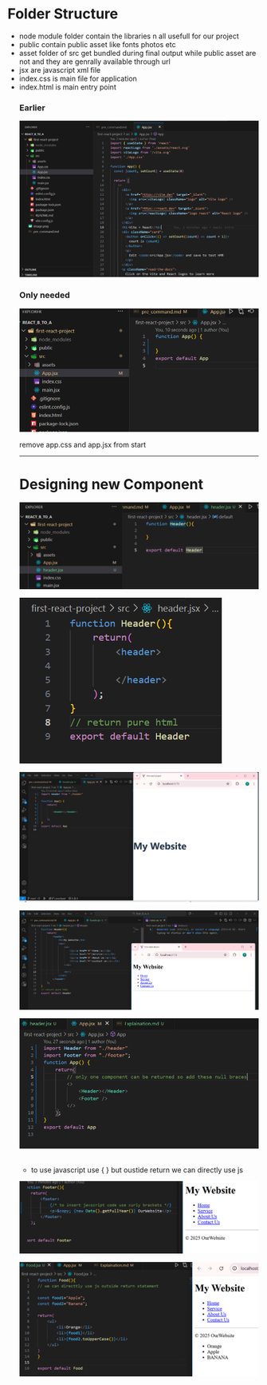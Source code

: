 
 # Folder Structure
<ul>
<li>
node module folder contain the libraries n all usefull for our project
<li>
public contain public asset like fonts photos etc
<li>
asset folder of src get bundled during final output while public asset are not and they are genrally available through url
<li>
jsx are javascript xml file
<li>
index.css is main file for application
<li>
index.html is main entry point 

### Earlier

![alt text](image-1.png)

### Only needed

![alt text](image-2.png)

remove app.css and app.jsx from start

---

# Designing new Component

![alt text](image-3.png)

![alt text](image-4.png)

![alt text](image-5.png)

![alt text](image-6.png)

![alt text](image-7.png)

<br>

* to use javascript use { } but oustide return we can directly use js

![alt text](image-8.png)

![alt text](image-9.png)